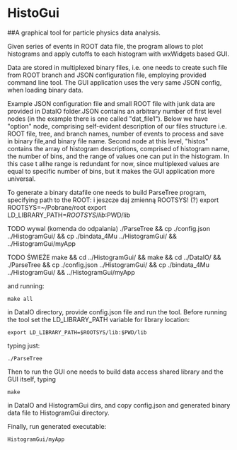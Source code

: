 # HistoGui
##A graphical tool for particle physics data analysis.

Given series of events in ROOT data file, the program allows to plot histograms and apply 
cutoffs to each histogram with wxWidgets based GUI. 

Data are stored in multiplexed binary files,
i.e. one needs to create such file from ROOT branch and JSON configuration file, employing provided command line tool. The GUI application uses the very same JSON config, when loading binary data.

Example JSON configuration file and small ROOT file with junk data are provided in DataIO folder.JSON contains an arbitrary number of first level nodes (in the example there is one called "dat_file1"). 
Below we have "option" node, comprising self-evident description of our files structure i.e. ROOT file, tree, and branch names, number of events to process and save in binary file,and binary file name. Second node at this level, "histos" contains the array of histogram descriptions, comprised of histogram name, the number of bins, and the range of values one can put in the histogram. In this case t allhe range is redundant for now, since multiplexed values are equal to specific number of bins, but it makes the GUI application more universal. 

To generate a binary datafile one needs to build ParseTree program, specifying path to the 
ROOT:
 i jeszcze daj zmienną ROOTSYS! (?)
export ROOTSYS=~/Pobrane/root
export LD_LIBRARY_PATH=$ROOTSYS/lib:$PWD/lib

TODO wywal (komenda do odpalania)
./ParseTree && cp ./config.json ../HistogramGui/ && cp ./bindata_4Mu ../HistogramGui/ && ../HistogramGui/myApp 

TODO ŚWIEŻE
make && cd ../HistogramGui/ && make && cd ../DataIO/ && ./ParseTree && cp ./config.json ../HistogramGui/ && cp ./bindata_4Mu ../HistogramGui/ && ../HistogramGui/myApp


and running:

``` make all ``` 

in DataIO directory, provide config.json file and run the tool.
Before running the tool set the LD_LIBRARY_PATH variable for
library location:

``` export LD_LIBRARY_PATH=$ROOTSYS/lib:$PWD/lib ```

 typing just:

``` ./ParseTree ```
 
Then to run the GUI one needs to build data access shared library and the GUI itself, typing 

``` make ```

in DataIO and HistogramGui dirs, and copy config.json and generated binary data file to HistogramGui directory.

Finally, run generated executable:

``` HistogramGui/myApp ```


